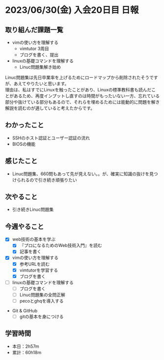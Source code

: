 # 2023/06/30(金) 入会20日目 日報

## 取り組んだ課題一覧

- vimの使い方を理解する
  - vimtutor 3周目
  - ブログを書く、提出
- linuxの基礎コマンドを理解する
  - Linuc問題集解き始め

Linuc問題集は先日卒業率を上げるためにロードマップから削除されたそうですが、あえてやりたいと思います。    
理由は、私はすでにLinuxを触ったことがあり、Linuxの標準教科書も読んだことがあるため、再度インプットし直すのは時間がもったいない一方、忘れている部分や抜けている部分もあるので、それらを埋めるためには能動的に問題を解き解説を読むのが適していると考えたからです。

## わかったこと

- SSHのホスト認証とユーザー認証の流れ
- BIOSの機能

## 感じたこと

- Linuc問題集、660問もあって先が見えない。。が、確実に知識の抜けを見つけられるので引き続き頑張りたい

## 次やること

- 引き続きLinuc問題集

## 今週やること

- [x] web技術の基本を学ぶ
  - [x] 『プロになるためのWeb技術入門』を読む
  - [x] 記事を書く
- [x] vimの使い方を理解する
  - [x] 参考URLを読む
  - [x] vimtutorを学習する
  - [x] ブログを書く
- [ ] linuxの基礎コマンドを理解する
  - [ ] ブログを書く
  - [ ] Linuc問題集の全問正解
  - [ ] pecoとghqを導入する
- Git & GitHub
  - [ ] gitの基本を身につける

## 学習時間

- 本日：2h57m
- 累計：60h18m
